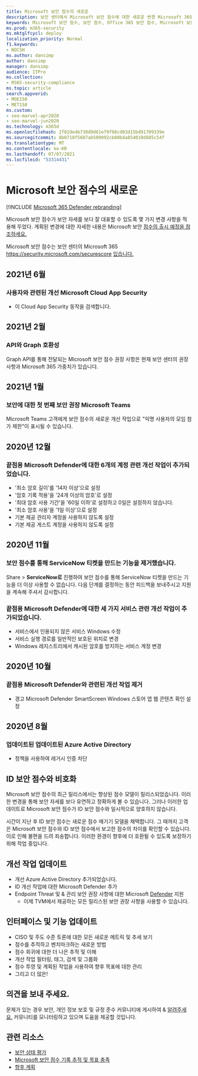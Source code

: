 ```yaml
---
title: Microsoft 보안 점수의 새로운
description: 보안 센터에서 Microsoft 보안 점수에 대한 새로운 변경 Microsoft 365 설명
keywords: Microsoft 보안 점수, 보안 점수, Office 365 보안 점수, Microsoft 보안 점수, Microsoft 365 보안 센터
ms.prod: m365-security
ms.mktglfcycl: deploy
localization_priority: Normal
f1.keywords:
- NOCSH
ms.author: dansimp
author: dansimp
manager: dansimp
audience: ITPro
ms.collection:
- M365-security-compliance
ms.topic: article
search.appverid:
- MOE150
- MET150
ms.custom:
- seo-marvel-apr2020
- seo-marvel-jun2020
ms.technology: m365d
ms.openlocfilehash: 2f02de4b738d9d61ef9f98cd03d15bd91709339e
ms.sourcegitcommit: 8b0718f5607ab509092cb80bda854010d885c54f
ms.translationtype: MT
ms.contentlocale: ko-KR
ms.lasthandoff: 07/07/2021
ms.locfileid: "53314431"
---
```

# <a name="whats-new-in-microsoft-secure-score"></a>Microsoft 보안 점수의 새로운

[!INCLUDE [Microsoft 365 Defender rebranding](../includes/microsoft-defender.md)]

Microsoft 보안 점수가 보안 자세를 보다 잘 대표할 수 있도록 몇 가지 변경 사항을 적용해 두었다. 계획된 변경에 대한 자세한 내용은 Microsoft 보안 [점수의 출시 예정을 참조하세요.](microsoft-secure-score-whats-coming.md)

Microsoft 보안 점수는 보안 센터의 Microsoft 365 https://security.microsoft.com/securescore [있습니다.](overview-security-center.md)

## <a name="june-2021"></a>2021년 6월

### <a name="remove-improvement-action-related-to-microsoft-cloud-app-security"></a>사용자와 관련된 개선 Microsoft Cloud App Security

- 이 Cloud App Security 동작을 검색합니다.

## <a name="february-2021"></a>2021년 2월

### <a name="compatibility-with-graph-api"></a>API와 Graph 호환성

Graph API를 통해 전달되는 Microsoft 보안 점수 권장 사항은 현재 보안 센터의 권장 사항과 Microsoft 365 가중치가 있습니다.

## <a name="january-2021"></a>2021년 1월

### <a name="added-our-first-security-recommendation-for-microsoft-teams"></a>보안에 대한 첫 번째 보안 권장 Microsoft Teams

Microsoft Teams 고객에게 보안 점수의 새로운 개선 작업으로 "익명 사용자의 모임 참가 제한"이 표시될 수 있습니다.

## <a name="december-2020"></a>2020년 12월

### <a name="added-six-accounts-related-improvement-actions-for-microsoft-defender-for-endpoint"></a>끝점용 Microsoft Defender에 대한 6개의 계정 관련 개선 작업이 추가되었습니다.

- '최소 암호 길이'를 '14자 이상'으로 설정
- '암호 기록 적용'을 '24개 이상의 암호'로 설정
- '최대 암호 사용 기간'을 '60일 이하'로 설정하고 0일은 설정하지 않습니다.
- '최소 암호 사용'을 '1일 이상'으로 설정
- 기본 제공 관리자 계정을 사용하지 않도록 설정
- 기본 제공 게스트 계정을 사용하지 않도록 설정

## <a name="november-2020"></a>2020년 11월

### <a name="removed-the-ability-to-create-servicenow-tickets-through-secure-score"></a>보안 점수를 통해 ServiceNow 티켓을 만드는 기능을 제거했습니다. 

Share > **ServiceNow로** 진행하여 보안 점수를 통해 ServiceNow 티켓을 만드는 기능을 더 이상 사용할 수 없습니다. 다음 단계를 결정하는 동안 피드백을 보내주시고 지원을 계속해 주셔서 감사합니다.

### <a name="added-three-services-related-improvement-actions-for-microsoft-defender-for-endpoint"></a>끝점용 Microsoft Defender에 대한 세 가지 서비스 관련 개선 작업이 추가되었습니다.

- 서비스에서 인용되지 않은 서비스 Windows 수정
- 서비스 실행 경로를 일반적인 보호된 위치로 변경
- Windows 레지스트리에서 캐시된 암호를 방지하는 서비스 계정 변경

## <a name="october-2020"></a>2020년 10월

### <a name="remove-improvement-action-related-to-microsoft-defender-for-endpoint"></a>끝점용 Microsoft Defender와 관련된 개선 작업 제거

- 경고 Microsoft Defender SmartScreen Windows 스토어 앱 웹 콘텐츠 확인 설정

## <a name="august-2020"></a>2020년 8월

### <a name="updated-improvement-action-for-azure-active-directory"></a>업데이트된 업데이트된 Azure Active Directory

- 정책을 사용하여 레거시 인증 차단

## <a name="incompatibility-with-identity-secure-score"></a>ID 보안 점수와 비호화

Microsoft 보안 점수의 최근 릴리스에서는 향상된 점수 모델이 릴리스되었습니다. 이러한 변경을 통해 보안 자세를 보다 유연하고 정확하게 볼 수 있습니다. 그러나 이러한 업데이트로 Microsoft 보안 점수가 ID 보안 점수와 일시적으로 양호하지 않습니다.

시간이 지난 후 ID 보안 점수는 새로운 점수 매기기 모델을 채택합니다. 그 때까지 고객은 Microsoft 보안 점수와 ID 보안 점수에서 보고한 점수의 차이를 확인할 수 있습니다. 이로 인해 불편을 드려 죄송합니다. 이러한 환경이 향후에 더 호환될 수 있도록 보장하기 위해 작업 중입니다.

## <a name="updated-improvement-actions"></a>개선 작업 업데이트

- 개선 Azure Active Directory 추가되었습니다.
- ID 개선 작업에 대한 Microsoft Defender 추가
- Endpoint Threat 및 & 관리 보안 권장 사항에 대한 Microsoft [Defender](/windows/security/threat-protection/microsoft-defender-atp/next-gen-threat-and-vuln-mgt) 지원
    - 이제 TVM에서 제공하는 모든 릴리스된 보안 권장 사항을 사용할 수 있습니다.

## <a name="updated-interface-and-functionality"></a>인터페이스 및 기능 업데이트

* CISO 및 주도 수준 토론에 대한 모든 새로운 메트릭 및 추세 보기
* 점수를 추적하고 벤치마크하는 새로운 방법
* 점수 회귀에 대한 더 나은 추적 및 이해
* 개선 작업 필터링, 태그, 검색 및 그룹화
* 점수 투영 및 계획된 작업을 사용하여 향후 목표에 대한 관리
* 그리고 더 많은!

## <a name="we-want-to-hear-from-you"></a>의견을 보내 주세요.

문제가 있는 경우 보안, 개인 정보 보호 및 규정 준수 커뮤니티에 게시하여 & [알려주세요.](https://techcommunity.microsoft.com/t5/Security-Privacy-Compliance/bd-p/security_privacy) 커뮤니티를 모니터링하고 있으며 도움을 제공할 것입니다.

## <a name="related-resources"></a>관련 리소스

- [보안 상태 평가](microsoft-secure-score-improvement-actions.md)
- [Microsoft 보안 점수 기록 추적 및 목표 충족](microsoft-secure-score-history-metrics-trends.md)
- [향후 계획](microsoft-secure-score-whats-coming.md)
